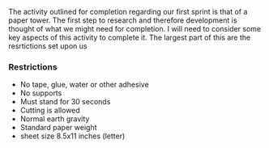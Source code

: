 The activity outlined for completion regarding our first sprint is that of a paper tower.
The first step to research and therefore development is thought of what we might need for completion.
I will need to consider some key aspects of this activity to complete it.
The largest part of this are the resrtictions set upon us

### Restrictions
- No tape, glue, water or other adhesive
- No supports
- Must stand for 30 seconds
- Cutting is allowed
- Normal earth gravity
- Standard paper weight
- sheet size 8.5x11 inches (letter)

[](https://www.youtube.com/watch?v=bn3g9oOksRw)

